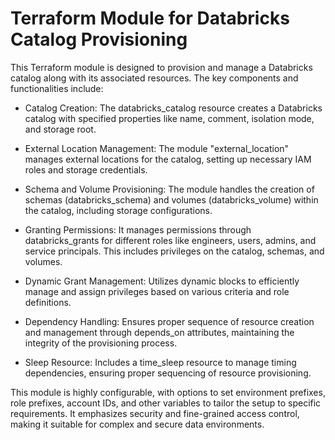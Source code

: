 # Terraform Module for Databricks Catalog Provisioning
This Terraform module is designed to provision and manage a Databricks catalog along with its associated resources. The key components and functionalities include:

- Catalog Creation: The databricks_catalog resource creates a Databricks catalog with specified properties like name, comment, isolation mode, and storage root.

- External Location Management: The module "external_location" manages external locations for the catalog, setting up necessary IAM roles and storage credentials.

- Schema and Volume Provisioning: The module handles the creation of schemas (databricks_schema) and volumes (databricks_volume) within the catalog, including storage configurations.

- Granting Permissions: It manages permissions through databricks_grants for different roles like engineers, users, admins, and service principals. This includes privileges on the catalog, schemas, and volumes.

- Dynamic Grant Management: Utilizes dynamic blocks to efficiently manage and assign privileges based on various criteria and role definitions.

- Dependency Handling: Ensures proper sequence of resource creation and management through depends_on attributes, maintaining the integrity of the provisioning process.

- Sleep Resource: Includes a time_sleep resource to manage timing dependencies, ensuring proper sequencing of resource provisioning.

This module is highly configurable, with options to set environment prefixes, role prefixes, account IDs, and other variables to tailor the setup to specific requirements. It emphasizes security and fine-grained access control, making it suitable for complex and secure data environments.
